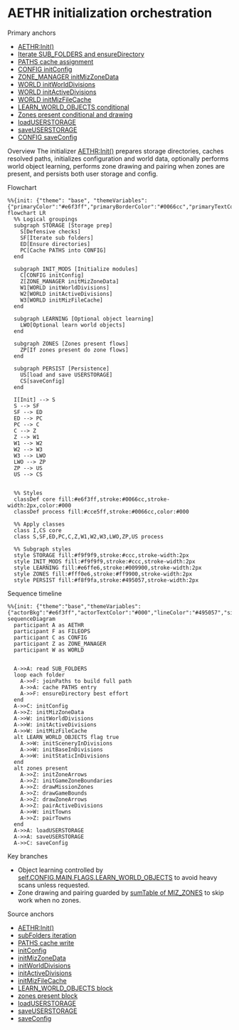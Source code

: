 # AETHR initialization orchestration

Primary anchors
- [AETHR:Init()](../../dev/AETHR.lua:199)
- [Iterate SUB_FOLDERS and ensureDirectory](../../dev/AETHR.lua:208)
- [PATHS cache assignment](../../dev/AETHR.lua:214)
- [CONFIG initConfig](../../dev/AETHR.lua:219)
- [ZONE_MANAGER initMizZoneData](../../dev/AETHR.lua:220)
- [WORLD initWorldDivisions](../../dev/AETHR.lua:221)
- [WORLD initActiveDivisions](../../dev/AETHR.lua:222)
- [WORLD initMizFileCache](../../dev/AETHR.lua:223)
- [LEARN_WORLD_OBJECTS conditional](../../dev/AETHR.lua:225)
- [Zones present conditional and drawing](../../dev/AETHR.lua:230)
- [loadUSERSTORAGE](../../dev/AETHR.lua:241)
- [saveUSERSTORAGE](../../dev/AETHR.lua:242)
- [CONFIG saveConfig](../../dev/AETHR.lua:243)

Overview
The initializer [AETHR:Init()](../../dev/AETHR.lua:199) prepares storage directories, caches resolved paths, initializes configuration and world data, optionally performs world object learning, performs zone drawing and pairing when zones are present, and persists both user storage and config.

Flowchart

```mermaid
%%{init: {"theme": "base", "themeVariables": {"primaryColor":"#e6f3ff","primaryBorderColor":"#0066cc","primaryTextColor":"#000","lineColor":"#495057","textColor":"#000","fontSize":"14px"}}}%%
flowchart LR
  %% Logical groupings
  subgraph STORAGE [Storage prep]
    S[Defensive checks]
    SF[Iterate sub folders]
    ED[Ensure directories]
    PC[Cache PATHS into CONFIG]
  end

  subgraph INIT_MODS [Initialize modules]
    C[CONFIG initConfig]
    Z[ZONE_MANAGER initMizZoneData]
    W1[WORLD initWorldDivisions]
    W2[WORLD initActiveDivisions]
    W3[WORLD initMizFileCache]
  end

  subgraph LEARNING [Optional object learning]
    LWO[Optional learn world objects]
  end

  subgraph ZONES [Zones present flows]
    ZP[If zones present do zone flows]
  end

  subgraph PERSIST [Persistence]
    US[load and save USERSTORAGE]
    CS[saveConfig]
  end

  I[Init] --> S
  S --> SF
  SF --> ED
  ED --> PC
  PC --> C
  C --> Z
  Z --> W1
  W1 --> W2
  W2 --> W3
  W3 --> LWO
  LWO --> ZP
  ZP --> US
  US --> CS


  %% Styles
  classDef core fill:#e6f3ff,stroke:#0066cc,stroke-width:2px,color:#000
  classDef process fill:#cce5ff,stroke:#0066cc,color:#000

  %% Apply classes
  class I,CS core
  class S,SF,ED,PC,C,Z,W1,W2,W3,LWO,ZP,US process

  %% Subgraph styles
  style STORAGE fill:#f9f9f9,stroke:#ccc,stroke-width:2px
  style INIT_MODS fill:#f9f9f9,stroke:#ccc,stroke-width:2px
  style LEARNING fill:#e6ffe6,stroke:#009900,stroke-width:2px
  style ZONES fill:#fff0e6,stroke:#ff9900,stroke-width:2px
  style PERSIST fill:#f8f9fa,stroke:#495057,stroke-width:2px
```

Sequence timeline

```mermaid
%%{init: {"theme":"base","themeVariables":{"actorBkg":"#e6f3ff","actorTextColor":"#000","lineColor":"#495057","signalColor":"#0066cc","signalTextColor":"#000","fontSize":"14px"}}}%%
sequenceDiagram
  participant A as AETHR
  participant F as FILEOPS
  participant C as CONFIG
  participant Z as ZONE_MANAGER
  participant W as WORLD


  A->>A: read SUB_FOLDERS
  loop each folder
    A->>F: joinPaths to build full path
    A->>A: cache PATHS entry
    A->>F: ensureDirectory best effort
  end
  A->>C: initConfig
  A->>Z: initMizZoneData
  A->>W: initWorldDivisions
  A->>W: initActiveDivisions
  A->>W: initMizFileCache
  alt LEARN_WORLD_OBJECTS flag true
    A->>W: initSceneryInDivisions
    A->>W: initBaseInDivisions
    A->>W: initStaticInDivisions
  end
  alt zones present
    A->>Z: initZoneArrows
    A->>Z: initGameZoneBoundaries
    A->>Z: drawMissionZones
    A->>Z: drawGameBounds
    A->>Z: drawZoneArrows
    A->>Z: pairActiveDivisions
    A->>W: initTowns
    A->>Z: pairTowns
  end
  A->>A: loadUSERSTORAGE
  A->>A: saveUSERSTORAGE
  A->>C: saveConfig
```

Key branches
- Object learning controlled by [self.CONFIG.MAIN.FLAGS.LEARN_WORLD_OBJECTS](../../dev/AETHR.lua:225) to avoid heavy scans unless requested.
- Zone drawing and pairing guarded by [sumTable of MIZ_ZONES](../../dev/AETHR.lua:230) to skip work when no zones.

Source anchors
- [AETHR:Init()](../../dev/AETHR.lua:199)
- [subFolders iteration](../../dev/AETHR.lua:208)
- [PATHS cache write](../../dev/AETHR.lua:214)
- [initConfig](../../dev/AETHR.lua:219)
- [initMizZoneData](../../dev/AETHR.lua:220)
- [initWorldDivisions](../../dev/AETHR.lua:221)
- [initActiveDivisions](../../dev/AETHR.lua:222)
- [initMizFileCache](../../dev/AETHR.lua:223)
- [LEARN_WORLD_OBJECTS block](../../dev/AETHR.lua:225)
- [zones present block](../../dev/AETHR.lua:230)
- [loadUSERSTORAGE](../../dev/AETHR.lua:241)
- [saveUSERSTORAGE](../../dev/AETHR.lua:242)
- [saveConfig](../../dev/AETHR.lua:243)